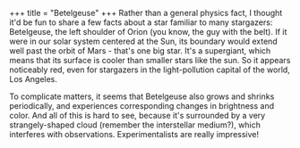 +++
title = "Betelgeuse"
+++
Rather than a general physics fact, I thought it'd be fun to share a few
facts about a star familiar to many stargazers: Betelgeuse, the left
shoulder of Orion (you know, the guy with the belt).  If it were in our
solar system centered at the Sun, its boundary would extend well past the
orbit of Mars - that's one big star. It's a supergiant, which means that
its surface is cooler than smaller stars like the sun. So it appears
noticeably red, even for stargazers in the light-pollution capital of the
world, Los Angeles.

To complicate matters, it seems that Betelgeuse also grows and shrinks
periodically, and experiences corresponding changes in brightness and
color. And all of this is hard to see, because it's surrounded by a very
strangely-shaped cloud (remember the interstellar medium?), which
interferes with observations. Experimentalists are really impressive!
